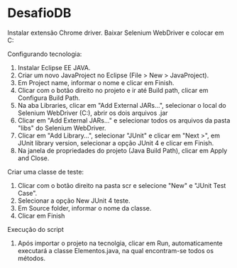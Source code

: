 # DesafioDB
Instalar extensão Chrome driver.
Baixar Selenium WebDriver e colocar em C:

Configurando tecnologia:
1. Instalar Eclipse EE JAVA.
2. Criar um novo JavaProject no Eclipse (File > New > JavaProject).
4. Em Project name, informar o nome e clicar em Finish.
5. Clicar com o botão direito no projeto e ir até Build path, clicar em Configura Build Path.
6. Na aba Libraries, clicar em "Add External JARs...", selecionar o local do Selenium WebDriver (C:), abrir os dois arquivos .jar
7. Clicar em "Add External JARs..." e selecionar todos os arquivos da pasta "libs" do Selenium WebDriver.
8. Clicar em "Add Library...", selecionar "JUnit" e clicar em "Next >", em JUnit library version, selecionar a opção JUnit 4 e clicar em Finish.
9. Na janela de propriedades do projeto (Java Build Path), clicar em Apply and Close.

Criar uma classe de teste:
1. Clicar com o botão direito na pasta scr e selecione "New" e "JUnit Test Case".
2. Selecionar a opção New JUnit 4 teste.
3. Em Source folder, informar o nome da classe. 
4. Clicar em Finish

Execução do script
1. Após importar o projeto na tecnolgia, clicar em Run, automaticamente executará a classe Elementos.java, na qual encontram-se todos os métodos.
